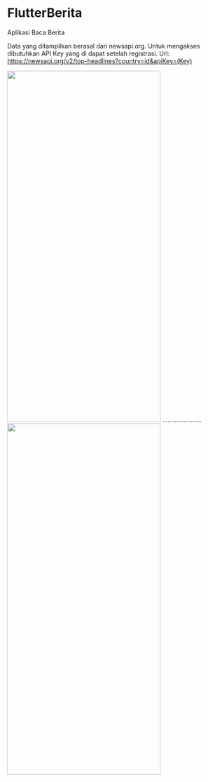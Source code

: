 # FlutterBerita
Aplikasi Baca Berita

Data yang ditampilkan berasal dari newsapi.org.
Untuk mengakses dibutuhkan API Key yang di dapat setelah registrasi.
Url: https://newsapi.org/v2/top-headlines?country=id&apiKey=(Key)

<img src="https://raw.github.com/Cama000/FlutterBerita/master/Documentation/Screenshot/Home.jpeg" width="350" height="800"> ......................<img src="https://raw.github.com/Cama000/FlutterBerita/master/Documentation/Screenshot/Article.jpg" width="350" height="800">
